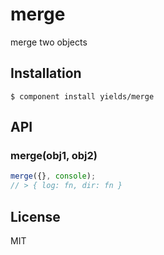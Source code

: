 
# merge

  merge two objects

## Installation

    $ component install yields/merge

## API

### merge(obj1, obj2)

```javascript
merge({}, console);
// > { log: fn, dir: fn }
```

## License

  MIT
